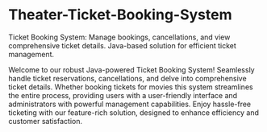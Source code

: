 # Theater-Ticket-Booking-System
 Ticket Booking System: Manage bookings, cancellations, and view comprehensive ticket details. Java-based solution for efficient ticket management.

Welcome to our robust Java-powered Ticket Booking System! Seamlessly handle ticket reservations, cancellations, and delve into comprehensive ticket details. Whether booking tickets for movies this system streamlines the entire process, providing users with a user-friendly interface and administrators with powerful management capabilities. Enjoy hassle-free ticketing with our feature-rich solution, designed to enhance efficiency and customer satisfaction.
